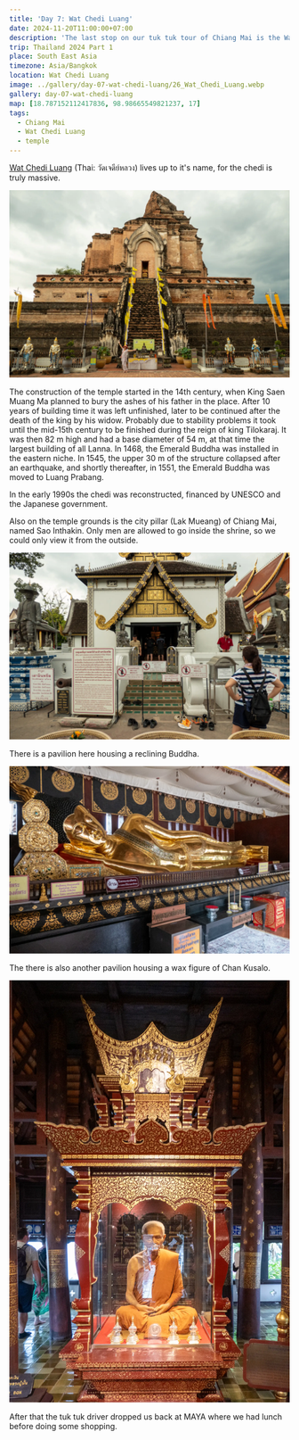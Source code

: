 ```yaml
---
title: 'Day 7: Wat Chedi Luang'
date: 2024-11-20T11:00:00+07:00
description: 'The last stop on our tuk tuk tour of Chiang Mai is the Wat Chedi Luang.'
trip: Thailand 2024 Part 1
place: South East Asia
timezone: Asia/Bangkok
location: Wat Chedi Luang
image: ../gallery/day-07-wat-chedi-luang/26_Wat_Chedi_Luang.webp
gallery: day-07-wat-chedi-luang
map: [18.787152112417836, 98.98665549821237, 17]
tags:
  - Chiang Mai
  - Wat Chedi Luang
  - temple
---
```


[Wat Chedi Luang](https://en.wikipedia.org/wiki/Wat_Chedi_Luang) (Thai: วัดเจดีย์หลวง) lives up to it's name, for the chedi is truly massive.

![Chedi](../gallery/day-07-wat-chedi-luang/19_Wat_Chedi_Luang.webp)

The construction of the temple started in the 14th century, when King Saen Muang Ma planned to bury the ashes of his father in the place. After 10 years of building time it was left unfinished, later to be continued after the death of the king by his widow. Probably due to stability problems it took until the mid-15th century to be finished during the reign of king Tilokaraj. It was then 82 m high and had a base diameter of 54 m, at that time the largest building of all Lanna. In 1468, the Emerald Buddha was installed in the eastern niche. In 1545, the upper 30 m of the structure collapsed after an earthquake, and shortly thereafter, in 1551, the Emerald Buddha was moved to Luang Prabang.

In the early 1990s the chedi was reconstructed, financed by UNESCO and the Japanese government.

Also on the temple grounds is the city pillar (Lak Mueang) of Chiang Mai, named Sao Inthakin. Only men are allowed to go inside the shrine, so we could only view it from the outside.

![Sao Inthakin](../gallery/day-07-wat-chedi-luang/01_Wat_Chedi_Luang.webp)

There is a pavilion here housing a reclining Buddha.

![Reclining Buddha](../gallery/day-07-wat-chedi-luang/35_Wat_Chedi_Luang.webp)

The there is also another pavilion housing a wax figure of Chan Kusalo.

![Chan Kusalo](../gallery/day-07-wat-chedi-luang/30_Wat_Chedi_Luang.webp)

After that the tuk tuk driver dropped us back at MAYA where we had lunch before doing some shopping.
